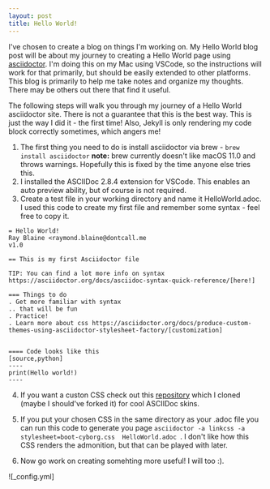 ```yaml
---
layout: post
title: Hello World!
---
```


I've chosen to create a blog on things I'm working on. My Hello World blog post will be about my journey to creating a Hello World page using [asciidoctor](https://github.com/asciidoctor/asciidoctor). I'm doing this on my Mac using VSCode, so the instructions will work for that primarily, but should be easily extended to other platforms. This blog is primarily to help me take notes and organize my thoughts. There may be others out there that find it useful. 

The following steps will walk you through my journey of a Hello World asciidoctor site. There is not a guarantee that this is the best way. This is just the way I did it - the first time! Also, Jekyll is only rendering my code block correctly sometimes, which angers me!
1. The first thing you need to do is install asciidoctor via brew -  `brew install asciidoctor` **note:** brew currently doesn't like macOS 11.0 and throws warnings. Hopefully this is fixed by the time anyone else tries this. 
2. I installed the ASCIIDoc 2.8.4 extension for VSCode. This enables an auto preview ability, but of course is not required. 
3. Create a test file in your working directory and name it HelloWorld.adoc. I used this code to create my first file and remember some syntax - feel free to copy it. 
   
~~~
= Hello World!
Ray Blaine <raymond.blaine@dontcall.me 
v1.0

== This is my first Asciidoctor file

TIP: You can find a lot more info on syntax https://asciidoctor.org/docs/asciidoc-syntax-quick-reference/[here!]

=== Things to do
. Get more familiar with syntax
.. that will be fun
. Practice!
. Learn more about css https://asciidoctor.org/docs/produce-custom-themes-using-asciidoctor-stylesheet-factory/[customization]


==== Code looks like this 
[source,python]
----
print(Hello world!)
----
~~~

4. If you want a custon CSS check out this [repository]((https://github.com/darshandsoni/asciidoctor-skins.git)) which I cloned (maybe I should've forked it) for cool ASCIIDoc skins.
   
5. If you put your chosen CSS in the same directory as your .adoc file you can run this code to generate you page `asciidoctor -a linkcss -a stylesheet=boot-cyborg.css  HelloWorld.adoc `. I don't like how this CSS renders the admonition, but that can be played with later. 
6. Now go work on creating somehting more useful! I will too :).

![_config.yml]